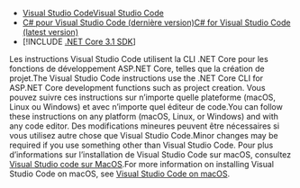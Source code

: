 * [<span data-ttu-id="da47e-101">Visual Studio Code</span><span class="sxs-lookup"><span data-stu-id="da47e-101">Visual Studio Code</span></span>](https://code.visualstudio.com/download)
* [<span data-ttu-id="da47e-102">C# pour Visual Studio Code (dernière version)</span><span class="sxs-lookup"><span data-stu-id="da47e-102">C# for Visual Studio Code (latest version)</span></span>](https://marketplace.visualstudio.com/items?itemName=ms-dotnettools.csharp)
* [!INCLUDE [.NET Core 3.1 SDK](~/includes/3.1-SDK.md)]

<span data-ttu-id="da47e-103">Les instructions Visual Studio Code utilisent la CLI .NET Core pour les fonctions de développement ASP.NET Core, telles que la création de projet.</span><span class="sxs-lookup"><span data-stu-id="da47e-103">The Visual Studio Code instructions use the .NET Core CLI for ASP.NET Core development functions such as project creation.</span></span> <span data-ttu-id="da47e-104">Vous pouvez suivre ces instructions sur n’importe quelle plateforme (macOS, Linux ou Windows) et avec n’importe quel éditeur de code.</span><span class="sxs-lookup"><span data-stu-id="da47e-104">You can follow these instructions on any platform (macOS, Linux, or Windows) and with any code editor.</span></span> <span data-ttu-id="da47e-105">Des modifications mineures peuvent être nécessaires si vous utilisez autre chose que Visual Studio Code.</span><span class="sxs-lookup"><span data-stu-id="da47e-105">Minor changes may be required if you use something other than Visual Studio Code.</span></span> <span data-ttu-id="da47e-106">Pour plus d’informations sur l’installation de Visual Studio Code sur macOS, consultez [Visual Studio code sur MacOS](https://code.visualstudio.com/docs/setup/mac).</span><span class="sxs-lookup"><span data-stu-id="da47e-106">For more information on installing Visual Studio Code on macOS, see [Visual Studio Code on macOS](https://code.visualstudio.com/docs/setup/mac).</span></span>
